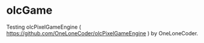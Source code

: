 # olcGame

Testing olcPixelGameEngine ( https://github.com/OneLoneCoder/olcPixelGameEngine ) by OneLoneCoder.
